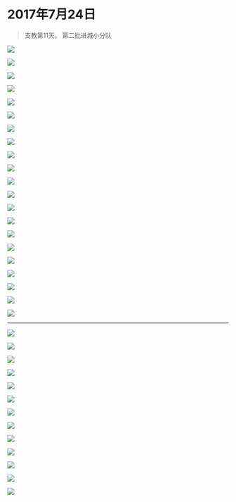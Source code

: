 <link href="../../../css/style.css" rel="stylesheet" >

# 2017年7月24日

> 支教第11天， 第二批进城小分队

![](https://yumiao.static.twesix.cn/image/2017/07/24/IMG_0659.jpg)

![](https://yumiao.static.twesix.cn/image/2017/07/24/IMG_0660.jpg)

![](https://yumiao.static.twesix.cn/image/2017/07/24/IMG_0661.jpg)

![](https://yumiao.static.twesix.cn/image/2017/07/24/IMG_0662.jpg)

![](https://yumiao.static.twesix.cn/image/2017/07/24/IMG_0663.jpg)

![](https://yumiao.static.twesix.cn/image/2017/07/24/IMG_0664.jpg)

![](https://yumiao.static.twesix.cn/image/2017/07/24/IMG_0665.jpg)

![](https://yumiao.static.twesix.cn/image/2017/07/24/IMG_0666.jpg)

![](https://yumiao.static.twesix.cn/image/2017/07/24/IMG_0667.jpg)

![](https://yumiao.static.twesix.cn/image/2017/07/24/IMG_0668.jpg)

![](https://yumiao.static.twesix.cn/image/2017/07/24/IMG_0669.jpg)

![](https://yumiao.static.twesix.cn/image/2017/07/24/IMG_0670.jpg)

![](https://yumiao.static.twesix.cn/image/2017/07/24/IMG_0671.jpg)

![](https://yumiao.static.twesix.cn/image/2017/07/24/IMG_0672.jpg)

![](https://yumiao.static.twesix.cn/image/2017/07/24/IMG_0677.jpg)

![](https://yumiao.static.twesix.cn/image/2017/07/24/IMG_0678.jpg)

![](https://yumiao.static.twesix.cn/image/2017/07/24/IMG_0679.jpg)

![](https://yumiao.static.twesix.cn/image/2017/07/24/IMG_0680.jpg)

![](https://yumiao.static.twesix.cn/image/2017/07/24/IMG_0681.jpg)

![](https://yumiao.static.twesix.cn/image/2017/07/24/IMG_0682.jpg)

![](https://yumiao.static.twesix.cn/image/2017/07/24/IMG_0683.jpg)

---

![](https://yumiao.static.twesix.cn/image/2017/07/24/IMG_0857.PNG)

![](https://yumiao.static.twesix.cn/image/2017/07/24/IMG_0858.jpg)

![](https://yumiao.static.twesix.cn/image/2017/07/24/IMG_0859.jpg)

![](https://yumiao.static.twesix.cn/image/2017/07/24/IMG_0860.jpg)

![](https://yumiao.static.twesix.cn/image/2017/07/24/IMG_0861.jpg)

![](https://yumiao.static.twesix.cn/image/2017/07/24/IMG_0862.jpg)

![](https://yumiao.static.twesix.cn/image/2017/07/24/IMG_0863.jpg)

![](https://yumiao.static.twesix.cn/image/2017/07/24/IMG_0864.jpg)

![](https://yumiao.static.twesix.cn/image/2017/07/24/IMG_0865.JPG)

![](https://yumiao.static.twesix.cn/image/2017/07/24/IMG_0866.jpg)

![](https://yumiao.static.twesix.cn/image/2017/07/24/IMG_0867.JPG)

![](https://yumiao.static.twesix.cn/image/2017/07/24/IMG_0868.JPG)

![](https://yumiao.static.twesix.cn/image/2017/07/24/IMG_0869.JPG)

<script src="../../../js/x-oss-process.js"></script>